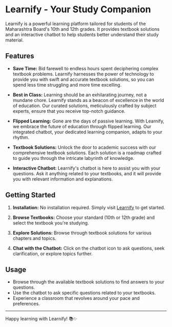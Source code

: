 # Learnify - Your Study Companion

Learnify is a powerful learning platform tailored for students of the Maharashtra Board's 10th and 12th grades. It provides textbook solutions and an interactive chatbot to help students better understand their study material.

## Features

- **Save Time:**  Bid farewell to endless hours spent deciphering complex textbook problems. Learnify harnesses the power of technology to provide you with swift and accurate textbook solutions, so you can spend less time struggling and more time excelling.

- **Best in Class:**  Learning should be an exhilarating journey, not a mundane chore. Learnify stands as a beacon of excellence in the world of education. Our curated solutions, meticulously crafted by subject experts, ensure that you receive top-notch guidance.

- **Flipped Learning:**  Gone are the days of passive learning. With Learnify, we embrace the future of education through flipped learning. Our integrated chatbot, your dedicated learning companion, adapts to your rhythm.

- **Textbook Solutions:**  Unlock the door to academic success with our comprehensive textbook solutions. Each solution is a roadmap crafted to guide you through the intricate labyrinth of knowledge.

- **Interactive Chatbot:**  Learnify's chatbot is here to assist you with your questions. Ask it anything related to your textbooks, and it will provide you with relevant information and explanations.

## Getting Started

1. **Installation:**  No installation required. Simply visit [Learnify](https://learnify-edu.netlify.app/) to get started.

2. **Browse Textbooks:**  Choose your standard (10th or 12th grade) and select the textbook you're studying.

3. **Explore Solutions:**  Browse through textbook solutions for various chapters and topics.

4. **Chat with the Chatbot:**  Click on the chatbot icon to ask questions, seek clarification, or explore topics further.

## Usage

- Browse through the available textbook solutions to find answers to your questions.
- Use the chatbot to ask specific questions related to your textbooks.
- Experience a classroom that revolves around your pace and preferences.

---

Happy learning with Learnify! 📚✨
